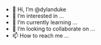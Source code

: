 - 👋 Hi, I’m @dylanduke
- 👀 I’m interested in ...
- 🌱 I’m currently learning ...
- 💞️ I’m looking to collaborate on ...
- 📫 How to reach me ...

<!---
dylanduke/dylanduke is a ✨ special ✨ repository because its `README.md` (this file) appears on your GitHub profile.
You can click the Preview link to take a look at your changes.
--->
